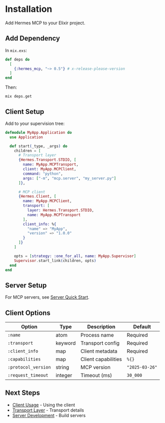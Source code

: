 # Installation

Add Hermes MCP to your Elixir project.

## Add Dependency

In `mix.exs`:

```elixir
def deps do
  [
    {:hermes_mcp, "~> 0.5"} # x-release-please-version
  ]
end
```

Then:

```shell
mix deps.get
```

## Client Setup

Add to your supervision tree:

```elixir
defmodule MyApp.Application do
  use Application

  def start(_type, _args) do
    children = [
      # Transport layer
      {Hermes.Transport.STDIO, [
        name: MyApp.MCPTransport,
        client: MyApp.MCPClient,
        command: "python",
        args: ["-m", "mcp.server", "my_server.py"]
      ]},

      # MCP client
      {Hermes.Client, [
        name: MyApp.MCPClient,
        transport: [
          layer: Hermes.Transport.STDIO,
          name: MyApp.MCPTransport
        ],
        client_info: %{
          "name" => "MyApp",
          "version" => "1.0.0"
        }
      ]}
    ]

    opts = [strategy: :one_for_all, name: MyApp.Supervisor]
    Supervisor.start_link(children, opts)
  end
end
```

## Server Setup

For MCP servers, see [Server Quick Start](server_quickstart.md).

## Client Options

| Option | Type | Description | Default |
|--------|------|-------------|---------|
| `:name` | atom | Process name | Required |
| `:transport` | keyword | Transport config | Required |
| `:client_info` | map | Client metadata | Required |
| `:capabilities` | map | Client capabilities | `%{}` |
| `:protocol_version` | string | MCP version | `"2025-03-26"` |
| `:request_timeout` | integer | Timeout (ms) | `30_000` |

## Next Steps

- [Client Usage](client_usage.md) - Using the client
- [Transport Layer](transport.md) - Transport details
- [Server Development](server_quickstart.md) - Build servers
